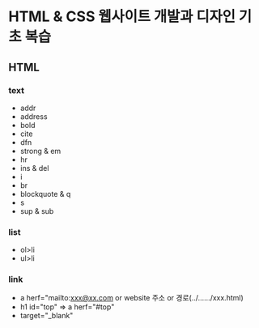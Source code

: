 # HTML & CSS 웹사이트 개발과 디자인 기초 복습

## HTML

### text
- addr
- address
- bold
- cite
- dfn
- strong & em
- hr
- ins & del
- i
- br
- blockquote & q
- s
- sup & sub

### list
- ol>li
- ul>li

### link
- a herf="mailto:xxx@xx.com or website 주소 or 경로(../....../xxx.html)
- h1 id="top" => a herf="#top"
- target="_blank"